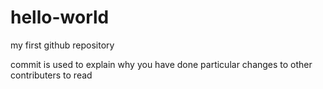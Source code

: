 # hello-world
my first github repository

commit is used to explain why you have done particular changes to other contributers to read
